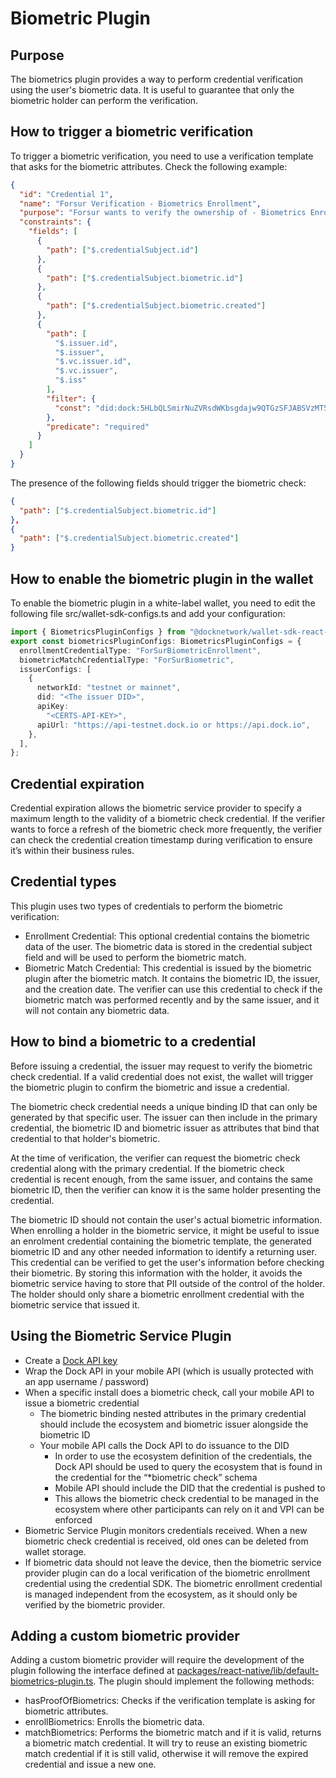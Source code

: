 # Biometric Plugin

## Purpose

The biometrics plugin provides a way to perform credential verification using the user's biometric data. It is useful to guarantee that only the biometric holder can perform the verification.

## How to trigger a biometric verification

To trigger a biometric verification, you need to use a verification template that asks for the biometric attributes. Check the following example:

```json
{
  "id": "Credential 1",
  "name": "Forsur Verification - Biometrics Enrollment",
  "purpose": "Forsur wants to verify the ownership of - Biometrics Enrollment and the validity of the Biometrics Credentials.",
  "constraints": {
    "fields": [
      {
        "path": ["$.credentialSubject.id"]
      },
      {
        "path": ["$.credentialSubject.biometric.id"]
      },
      {
        "path": ["$.credentialSubject.biometric.created"]
      },
      {
        "path": [
          "$.issuer.id",
          "$.issuer",
          "$.vc.issuer.id",
          "$.vc.issuer",
          "$.iss"
        ],
        "filter": {
          "const": "did:dock:5HLbQLSmirNuZVRsdWKbsgdajw9QTGzSFJABSVzMT5EBj5sb"
        },
        "predicate": "required"
      }
    ]
  }
}
```

The presence of the following fields should trigger the biometric check:

```json
{
  "path": ["$.credentialSubject.biometric.id"]
},
{
  "path": ["$.credentialSubject.biometric.created"]
}
```

## How to enable the biometric plugin in the wallet

To enable the biometric plugin in a white-label wallet, you need to edit the following file src/wallet-sdk-configs.ts and add your configuration:

```typescript
import { BiometricsPluginConfigs } from "@docknetwork/wallet-sdk-react-native/lib/default-biometrics-plugin";
export const biometricsPluginConfigs: BiometricsPluginConfigs = {
  enrollmentCredentialType: "ForSurBiometricEnrollment",
  biometricMatchCredentialType: "ForSurBiometric",
  issuerConfigs: [
    {
      networkId: "testnet or mainnet",
      did: "<The issuer DID>",
      apiKey:
        "<CERTS-API-KEY>",
      apiUrl: "https://api-testnet.dock.io or https://api.dock.io",
    },
  ],
};

```

## Credential expiration

Credential expiration allows the biometric service provider to specify a maximum length to the validity of a biometric check credential. If the verifier wants to force a refresh of the biometric check more frequently, the verifier can check the credential creation timestamp during verification to ensure it’s within their business rules.

## Credential types

This plugin uses two types of credentials to perform the biometric verification:

* Enrollment Credential: This optional credential contains the biometric data of the user. The biometric data is stored in the credential subject field and will be used to perform the biometric match.
* Biometric Match Credential: This credential is issued by the biometric plugin after the biometric match. It contains the biometric ID, the issuer, and the creation date. The verifier can use this credential to check if the biometric match was performed recently and by the same issuer, and it will not contain any biometric data.

## How to bind a biometric to a credential

Before issuing a credential, the issuer may request to verify the biometric check credential. If a valid credential does not exist, the wallet will trigger the biometric plugin to confirm the biometric and issue a credential.

The biometric check credential needs a unique binding ID that can only be generated by that specific user. The issuer can then include in the primary credential, the biometric ID and biometric issuer as attributes that bind that credential to that holder's biometric.

At the time of verification, the verifier can request the biometric check credential along with the primary credential. If the biometric check credential is recent enough, from the same issuer, and contains the same biometric ID, then the verifier can know it is the same holder presenting the credential.

The biometric ID should not contain the user's actual biometric information. When enrolling a holder in the biometric service, it might be useful to issue an enrolment credential containing the biometric template, the generated biometric ID and any other needed information to identify a returning user. This credential can be verified to get the user's information before checking their biometric. By storing this information with the holder, it avoids the biometric service having to store that PII outside of the control of the holder. The holder should only share a biometric enrollment credential with the biometric service that issued it.

## Using the Biometric Service Plugin

* Create a [Dock API key](../../workspace/creating-api-keys-and-webhook-endpoints.md)
* Wrap the Dock API in your mobile API (which is usually protected with an app username / password)
* When a specific install does a biometric check, call your mobile API to issue a biometric credential
  * The biometric binding nested attributes in the primary credential should include the ecosystem and biometric issuer alongside the biometric ID
  * Your mobile API calls the Dock API to do issuance to the DID
    * In order to use the ecosystem definition of the credentials, the Dock API should be used to query the ecosystem that is found in the credential for the “\*biometric check” schema
    * Mobile API should include the DID that the credential is pushed to
    * This allows the biometric check credential to be managed in the ecosystem where other participants can rely on it and VPI can be enforced
* Biometric Service Plugin monitors credentials received. When a new biometric check credential is received, old ones can be deleted from wallet storage.
* If biometric data should not leave the device, then the biometric service provider plugin can do a local verification of the biometric enrollment credential using the credential SDK. The biometric enrollment credential is managed independent from the ecosystem, as it should only be verified by the biometric provider.

## Adding a custom biometric provider

Adding a custom biometric provider will require the development of the plugin following the interface defined at [packages/react-native/lib/default-biometrics-plugin.ts](https://github.com/docknetwork/react-native-sdk/blob/master/packages/react-native/lib/default-biometrics-plugin.ts). The plugin should implement the following methods:

* hasProofOfBiometrics: Checks if the verification template is asking for biometric attributes.
* enrollBiometrics: Enrolls the biometric data.
* matchBiometrics: Performs the biometric match and if it is valid, returns a biometric match credential. It will try to reuse an existing biometric match credential if it is still valid, otherwise it will remove the expired credential and issue a new one.
